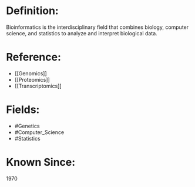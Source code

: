 

# Definition:
Bioinformatics is the interdisciplinary field that combines biology, computer science, and statistics to analyze and interpret biological data.

# Reference:
- [[Genomics]]
- [[Proteomics]]
- [[Transcriptomics]]

# Fields: 
- #Genetics
- #Computer_Science
- #Statistics

# Known Since:
1970

